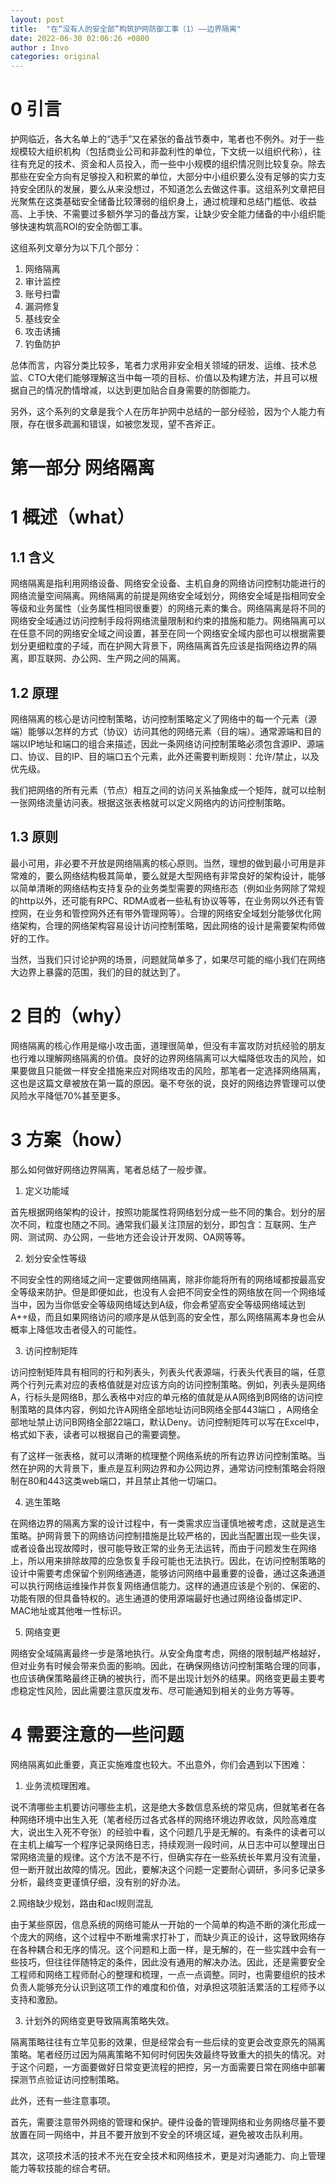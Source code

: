 ```yaml
---
layout: post
title:  "在“没有人的安全部”构筑护网防御工事（1）——边界隔离"
date: 2022-06-30 02:06:26 +0800
author : Invo
categories: original
---
```

# 0 引言

护网临近，各大名单上的“选手”又在紧张的备战节奏中，笔者也不例外。对于一些规模较大组织机构（包括商业公司和非盈利性的单位，下文统一以组织代称），往往有充足的技术、资金和人员投入，而一些中小规模的组织情况则比较复杂。除去那些在安全方向有足够投入和积累的单位，大部分中小组织要么没有足够的实力支持安全团队的发展，要么从来没想过，不知道怎么去做这件事。这组系列文章把目光聚焦在这类基础安全储备比较薄弱的组织身上，通过梳理和总结门槛低、收益高、上手快、不需要过多额外学习的备战方案，让缺少安全能力储备的中小组织能够快速构筑高ROI的安全防御工事。

这组系列文章分为以下几个部分：
1. 网络隔离
2. 审计监控
3. 账号扫雷
4. 漏洞修复
5. 基线安全
6. 攻击诱捕
7. 钓鱼防护

总体而言，内容分类比较多，笔者力求用非安全相关领域的研发、运维、技术总监、CTO大佬们能够理解这当中每一项的目标、价值以及构建方法，并且可以根据自己的情况酌情增减，以达到更加贴合自身需要的防御能力。

另外，这个系列的文章是我个人在历年护网中总结的一部分经验，因为个人能力有限，存在很多疏漏和错误，如被您发现，望不吝斧正。

# 第一部分 网络隔离

# 1 概述（what）

## 1.1 含义

网络隔离是指利用网络设备、网络安全设备、主机自身的网络访问控制功能进行的网络流量空间隔离。网络隔离的前提是网络安全域划分，网络安全域是指相同安全等级和业务属性（业务属性相同很重要）的网络元素的集合。网络隔离是将不同的网络安全域通过访问控制手段将网络流量限制和约束的措施和能力。网络隔离可以在任意不同的网络安全域之间设置，甚至在同一个网络安全域内部也可以根据需要划分更细粒度的子域，而在护网大背景下，网络隔离首先应该是指网络边界的隔离，即互联网、办公网、生产网之间的隔离。

## 1.2 原理

网络隔离的核心是访问控制策略，访问控制策略定义了网络中的每一个元素（源端）能够以怎样的方式（协议）访问其他的网络元素（目的端）。通常源端和目的端以IP地址和端口的组合来描述，因此一条网络访问控制策略必须包含源IP、源端口、协议、目的IP、目的端口五个元素，此外还需要判断规则：允许/禁止，以及优先级。

我们把网络的所有元素（节点）相互之间的访问关系抽象成一个矩阵，就可以绘制一张网络流量访问表。根据这张表格就可以定义网络内的访问控制策略。

## 1.3 原则

最小可用，非必要不开放是网络隔离的核心原则。当然，理想的做到最小可用是非常难的，要么网络结构极其简单，要么就是大型网络有非常良好的架构设计，能够以简单清晰的网络结构支持复杂的业务类型需要的网络形态（例如业务网除了常规的http以外，还可能有RPC、RDMA或者一些私有协议等等，在业务网以外还有管控网，在业务和管控网外还有带外管理网等）。合理的网络安全域划分能够优化网络架构，合理的网络架构容易设计访问控制策略，因此网络的设计是需要架构师做好的工作。

当然，当我们只讨论护网的场景，问题就简单多了，如果尽可能的缩小我们在网络大边界上暴露的范围，我们的目的就达到了。

# 2 目的（why）

网络隔离的核心作用是缩小攻击面，道理很简单，但没有丰富攻防对抗经验的朋友也行难以理解网络隔离的价值。良好的边界网络隔离可以大幅降低攻击的风险，如果要做且只能做一样安全措施来应对网络攻击的风险，那笔者一定选择网络隔离，这也是这篇文章被放在第一篇的原因。毫不夸张的说，良好的网络边界管理可以使风险水平降低70%甚至更多。

# 3 方案（how）

那么如何做好网络边界隔离，笔者总结了一般步骤。

1. 定义功能域

首先根据网络架构的设计，按照功能属性将网络划分成一些不同的集合。划分的层次不同，粒度也随之不同。通常我们最关注顶层的划分，即包含：互联网、生产网、测试网、办公网，一些地方还会设计开发网、OA网等等。

2. 划分安全性等级

不同安全性的网络域之间一定要做网络隔离，除非你能将所有的网络域都按最高安全等级来防护。但是即便如此，也没有人会把不同安全性的网络放在同一个网络域当中，因为当你低安全等级网络域达到A级，你会希望高安全等级网络域达到A++级，而且如果网络访问的顺序是从低到高的安全性，那么网络隔离本身也会从概率上降低攻击者侵入的可能性。

3. 访问控制矩阵

访问控制矩阵具有相同的行和列表头，列表头代表源端，行表头代表目的端，任意两个行列元素对应的表格值就是对应该方向的访问控制策略。例如，列表头是网络A，行标头是网络B，那么表格中对应的单元格的值就是从A网络到B网络的访问控制策略的具体内容，例如允许A网络全部地址访问B网络全部443端口 ，A网络全部地址禁止访问B网络全部22端口，默认Deny。访问控制矩阵可以写在Excel中，格式如下表，读者可以根据自己的需要调整。

有了这样一张表格，就可以清晰的梳理整个网络系统的所有边界访问控制策略。当然在护网的大背景下，重点是互利网边界和办公网边界，通常访问控制策略会将限制在80和443这类web端口，并且禁止其他一切端口。


4. 逃生策略

在网络边界的隔离方案的设计过程中，有一类需求应当谨慎地被考虑，这就是逃生策略。护网背景下的网络访问控制措施是比较严格的，因此当配置出现一些失误，或者设备出现故障时，很可能导致正常的业务无法运转，而由于问题发生在网络上，所以用来排除故障的应急恢复手段可能也无法执行。因此，在访问控制策略的设计中需要考虑保留个别网络通道，能够访问网络中最重要的设备，通过这条通道可以执行网络运维操作并恢复网络通信能力。这样的通道应该是个别的、保密的、功能有限的但具备特权的。逃生通道的使用源端最好也通过网络设备绑定IP、MAC地址或其他唯一性标识。

5. 网络变更

网络安全域隔离最终一步是落地执行。从安全角度考虑，网络的限制越严格越好，但对业务有时候会带来负面的影响。因此，在确保网络访问控制策略合理的同事，也应该确保策略最终正确的被执行，而不是出现计划外的结果。网络变更最主要考虑稳定性风险，因此需要注意灰度发布、尽可能通知到相关的业务方等等。

# 4 需要注意的一些问题

网络隔离如此重要，真正实施难度也较大。不出意外，你们会遇到以下困难：

1. 业务流梳理困难。

说不清哪些主机要访问哪些主机，这是绝大多数信息系统的常见病，但就笔者在各种网络环境中出生入死（笔者经历过各式各样的网络环境边界收敛，风险高难度大，说出生入死不夸张）的经验中看，这个问题几乎是无解的。有条件的读者可以在主机上编写一个程序记录网络日志，持续观测一段时间，从日志中可以整理出日常网络流量的规律。这个方法不是不行，但确实存在一些系统长年累月没有流量，但一断开就出故障的情况。因此，要解决这个问题一定要耐心调研，多问多记录多分析，最终变更谨慎仔细，没有别的好办法。

2.网络缺少规划，路由和acl规则混乱

由于某些原因，信息系统的网络可能从一开始的一个简单的构造不断的演化形成一个庞大的网络，这个过程中不断堆需求打补丁，而缺少真正的设计，这导致网络存在各种耦合和无序的情况。这个问题和上面一样，是无解的，在一些实践中会有一些技巧，但往往伴随特定的条件，因此没有通用的解决办法。因此，还是需要安全工程师和网络工程师耐心的整理和梳理，一点一点调整。同时，也需要组织的技术负责人能够充分认识到这项工作的难度和价值，对承担这项脏活累活的工程师予以支持和激励。

3. 计划外的网络变更导致隔离策略失效。

隔离策略往往有立竿见影的效果，但是经常会有一些后续的变更会改变原先的隔离策略。笔者经历过因为隔离策略不知何时何因失效最终导致重大的损失的情况。对于这个问题，一方面要做好日常变更流程的把控，另一方面需要日常在网络中部署探测节点验证访问控制策略。


此外，还有一些注意事项。

首先，需要注意带外网络的管理和保护。硬件设备的管理网络和业务网络尽量不要放置在同一网络中，并且不要开放到不安全的环境区域，避免被攻击队利用。

其次，这项技术活的技术不光在安全技术和网络技术，更是对沟通能力、向上管理能力等软技能的综合考研。


